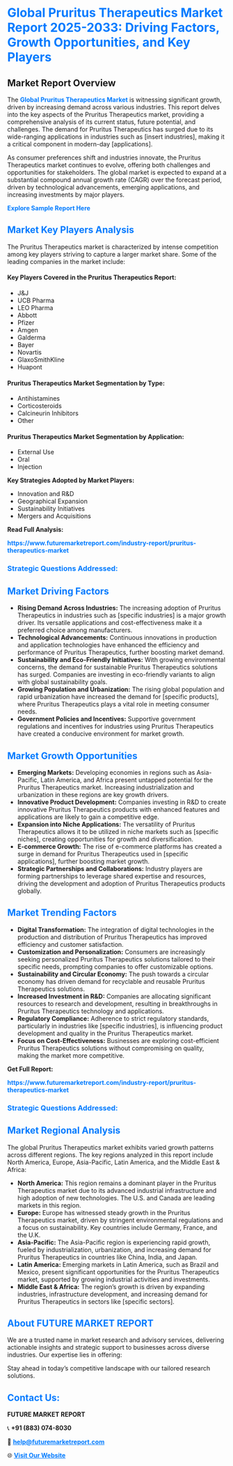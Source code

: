 <h1 style="color: #007BFF;">Global Pruritus Therapeutics Market Report 2025-2033: Driving Factors, Growth Opportunities, and Key Players</h1>

<section id="overview">
<h2>Market Report Overview</h2>
<p>The <a href="https://www.futuremarketreport.com/industry-report/pruritus-therapeutics-market" style="color: #007BFF; text-decoration: none;"><strong>Global Pruritus Therapeutics Market</strong></a> is witnessing significant growth, driven by increasing demand across various industries. This report delves into the key aspects of the Pruritus Therapeutics market, providing a comprehensive analysis of its current status, future potential, and challenges. The demand for Pruritus Therapeutics has surged due to its wide-ranging applications in industries such as [insert industries], making it a critical component in modern-day [applications].</p>
<p>As consumer preferences shift and industries innovate, the Pruritus Therapeutics market continues to evolve, offering both challenges and opportunities for stakeholders. The global market is expected to expand at a substantial compound annual growth rate (CAGR) over the forecast period, driven by technological advancements, emerging applications, and increasing investments by major players.</p>
</section>

<section id="overview">
<p><a href="https://www.futuremarketreport.com/request-sample/reportId=80350" style="color: #007BFF; text-decoration: none;"><strong>Explore Sample Report Here</strong></a></p>
</section>

<section id="key-players">
<h2 style="color: #007BFF;">Market Key Players Analysis</h2>
<p>The Pruritus Therapeutics market is characterized by intense competition among key players striving to capture a larger market share. Some of the leading companies in the market include:</p>
<h4>Key Players Covered in the Pruritus Therapeutics Report:</h4>
<ul><li>J&amp;J</li><li>UCB Pharma</li><li>LEO Pharma</li><li>Abbott</li><li>Pfizer</li><li>Amgen</li><li>Galderma</li><li>Bayer</li><li>Novartis</li><li>GlaxoSmithKline</li><li>Huapont</li></ul>
<h4>Pruritus Therapeutics Market Segmentation by Type:</h4>
<ul><li>Antihistamines</li><li>Corticosteroids</li><li>Calcineurin Inhibitors</li><li>Other</li></ul>

<h4>Pruritus Therapeutics Market Segmentation by Application:</h4>
<ul><li>External Use</li><li>Oral</li><li>Injection</li></ul>
<p><strong>Key Strategies Adopted by Market Players:</strong></p>
<ul>
<li>Innovation and R&D</li>
<li>Geographical Expansion</li>
<li>Sustainability Initiatives</li>
<li>Mergers and Acquisitions</li>
</ul>
</section>

<section>
<p><strong>Read Full Analysis: </strong></p><a href="https://www.futuremarketreport.com/industry-report/pruritus-therapeutics-market" style="color: #007BFF; text-decoration: none;"><strong>https://www.futuremarketreport.com/industry-report/pruritus-therapeutics-market</strong></a>
<h3 style="color: #007BFF;">Strategic Questions Addressed:</h3>
</section>

<section id="driving-factors">
<h2 style="color: #007BFF;">Market Driving Factors</h2>
<ul>
<li><strong>Rising Demand Across Industries:</strong> The increasing adoption of Pruritus Therapeutics in industries such as [specific industries] is a major growth driver. Its versatile applications and cost-effectiveness make it a preferred choice among manufacturers.</li>
<li><strong>Technological Advancements:</strong> Continuous innovations in production and application technologies have enhanced the efficiency and performance of Pruritus Therapeutics, further boosting market demand.</li>
<li><strong>Sustainability and Eco-Friendly Initiatives:</strong> With growing environmental concerns, the demand for sustainable Pruritus Therapeutics solutions has surged. Companies are investing in eco-friendly variants to align with global sustainability goals.</li>
<li><strong>Growing Population and Urbanization:</strong> The rising global population and rapid urbanization have increased the demand for [specific products], where Pruritus Therapeutics plays a vital role in meeting consumer needs.</li>
<li><strong>Government Policies and Incentives:</strong> Supportive government regulations and incentives for industries using Pruritus Therapeutics have created a conducive environment for market growth.</li>
</ul>
</section>

<section id="growth-opportunities">
<h2 style="color: #007BFF;">Market Growth Opportunities</h2>
<ul>
<li><strong>Emerging Markets:</strong> Developing economies in regions such as Asia-Pacific, Latin America, and Africa present untapped potential for the Pruritus Therapeutics market. Increasing industrialization and urbanization in these regions are key growth drivers.</li>
<li><strong>Innovative Product Development:</strong> Companies investing in R&D to create innovative Pruritus Therapeutics products with enhanced features and applications are likely to gain a competitive edge.</li>
<li><strong>Expansion into Niche Applications:</strong> The versatility of Pruritus Therapeutics allows it to be utilized in niche markets such as [specific niches], creating opportunities for growth and diversification.</li>
<li><strong>E-commerce Growth:</strong> The rise of e-commerce platforms has created a surge in demand for Pruritus Therapeutics used in [specific applications], further boosting market growth.</li>
<li><strong>Strategic Partnerships and Collaborations:</strong> Industry players are forming partnerships to leverage shared expertise and resources, driving the development and adoption of Pruritus Therapeutics products globally.</li>
</ul>
</section>

<section id="trending-factors">
<h2 style="color: #007BFF;">Market Trending Factors</h2>
<ul>
<li><strong>Digital Transformation:</strong> The integration of digital technologies in the production and distribution of Pruritus Therapeutics has improved efficiency and customer satisfaction.</li>
<li><strong>Customization and Personalization:</strong> Consumers are increasingly seeking personalized Pruritus Therapeutics solutions tailored to their specific needs, prompting companies to offer customizable options.</li>
<li><strong>Sustainability and Circular Economy:</strong> The push towards a circular economy has driven demand for recyclable and reusable Pruritus Therapeutics solutions.</li>
<li><strong>Increased Investment in R&D:</strong> Companies are allocating significant resources to research and development, resulting in breakthroughs in Pruritus Therapeutics technology and applications.</li>
<li><strong>Regulatory Compliance:</strong> Adherence to strict regulatory standards, particularly in industries like [specific industries], is influencing product development and quality in the Pruritus Therapeutics market.</li>
<li><strong>Focus on Cost-Effectiveness:</strong> Businesses are exploring cost-efficient Pruritus Therapeutics solutions without compromising on quality, making the market more competitive.</li>
</ul>
</section>

<section>
<p><strong>Get Full Report: </strong></p><a href="https://www.futuremarketreport.com/industry-report/pruritus-therapeutics-market" style="color: #007BFF; text-decoration: none;"><strong>https://www.futuremarketreport.com/industry-report/pruritus-therapeutics-market</strong></a>
<h3 style="color: #007BFF;">Strategic Questions Addressed:</h3>
</section>


<section id="regional-analysis">
<h2 style="color: #007BFF;">Market Regional Analysis</h2>
<p>The global Pruritus Therapeutics market exhibits varied growth patterns across different regions. The key regions analyzed in this report include North America, Europe, Asia-Pacific, Latin America, and the Middle East & Africa:</p>
<ul>
<li><strong>North America:</strong> This region remains a dominant player in the Pruritus Therapeutics market due to its advanced industrial infrastructure and high adoption of new technologies. The U.S. and Canada are leading markets in this region.</li>
<li><strong>Europe:</strong> Europe has witnessed steady growth in the Pruritus Therapeutics market, driven by stringent environmental regulations and a focus on sustainability. Key countries include Germany, France, and the U.K.</li>
<li><strong>Asia-Pacific:</strong> The Asia-Pacific region is experiencing rapid growth, fueled by industrialization, urbanization, and increasing demand for Pruritus Therapeutics in countries like China, India, and Japan.</li>
<li><strong>Latin America:</strong> Emerging markets in Latin America, such as Brazil and Mexico, present significant opportunities for the Pruritus Therapeutics market, supported by growing industrial activities and investments.</li>
<li><strong>Middle East & Africa:</strong> The region’s growth is driven by expanding industries, infrastructure development, and increasing demand for Pruritus Therapeutics in sectors like [specific sectors].</li>
</ul>
</section>

<footer>
<h2 style="color: #007BFF;">About FUTURE MARKET REPORT</h2>
<p>We are a trusted name in market research and advisory services, delivering actionable insights and strategic support to businesses across diverse industries. Our expertise lies in offering:</p>

<p>Stay ahead in today’s competitive landscape with our tailored research solutions.</p>

<h2 style="color: #007BFF;">Contact Us:</h2>
<p><strong>FUTURE MARKET REPORT</strong></p>
<p>📞 <strong>+91 (883) 074-8030</strong></p>
<p>📧 <strong><a href="mailto:help@futuremarketreport.com" style="color: #007BFF;">help@futuremarketreport.com</a></strong></p>
<p>🌐 <strong><a href="https://www.futuremarketreport.com/" style="color: #007BFF;">Visit Our Website</a></strong></p>
</footer>